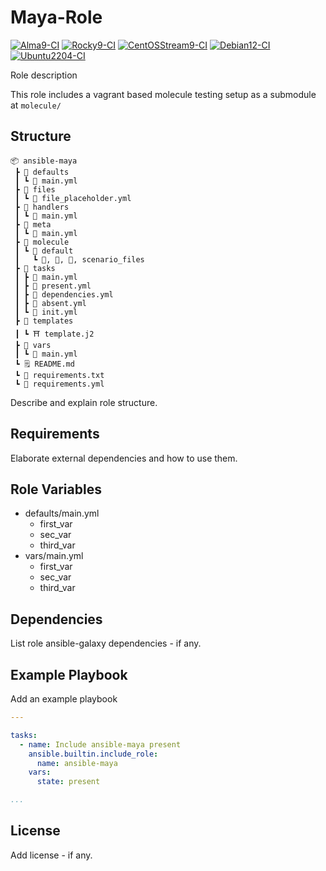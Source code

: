 # Maya-Role

[![Alma9-CI](https://github.com/philnewm/ansible-maya/actions/workflows/alma9-ci-caller.yml/badge.svg)](https://github.com/philnewm/ansible-maya/actions/workflows/alma9-ci-caller.yml)  [![Rocky9-CI](https://github.com/philnewm/ansible-maya/actions/workflows/rocky9-ci-caller.yml/badge.svg)](https://github.com/philnewm/ansible-maya/actions/workflows/rocky9-ci-caller.yml)  [![CentOSStream9-CI](https://github.com/philnewm/ansible-maya/actions/workflows/centosstream9-ci-caller.yml/badge.svg)](https://github.com/philnewm/ansible-maya/actions/workflows/centosstream9-ci-caller.yml)  [![Debian12-CI](https://github.com/philnewm/ansible-maya/actions/workflows/debian12-ci-caller.yml/badge.svg)](https://github.com/philnewm/ansible-maya/actions/workflows/debian12-ci-caller.yml)  [![Ubuntu2204-CI](https://github.com/philnewm/ansible-maya/actions/workflows/ubuntu2204-ci-caller.yml/badge.svg)](https://github.com/philnewm/ansible-maya/actions/workflows/ubuntu2204-ci-caller.yml)

Role description

This role includes a vagrant based molecule testing setup as a submodule at `molecule/`

## Structure

```code
📦 ansible-maya
 ┣ 📂 defaults
 ┃ ┗ 📜 main.yml
 ┣ 📂 files
 ┃ ┗ 📜 file_placeholder.yml
 ┣ 📂 handlers
 ┃ ┗ 📜 main.yml
 ┣ 📂 meta
 ┃ ┗ 📜 main.yml
 ┣ 📂 molecule
 ┃ ┗ 📂 default
 ┃   ┗ 📜, 📜, 📜, scenario_files
 ┣ 📂 tasks
 ┃ ┣ 📜 main.yml
 ┃ ┣ 📜 present.yml
 ┃ ┣ 📜 dependencies.yml
 ┃ ┣ 📜 absent.yml
 ┃ ┗ 📜 init.yml
 ┣ 📂 templates
 ┃ ┗ ⛩️ template.j2
 ┣ 📂 vars
 ┃ ┗ 📜 main.yml
 ┗ 🗒️ README.md
 ┗ 📓 requirements.txt
 ┗ 📓 requirements.yml

```

Describe and explain role structure.

## Requirements

Elaborate external dependencies and how to use them.

## Role Variables

* defaults/main.yml
  * first_var
  * sec_var
  * third_var
* vars/main.yml
  * first_var
  * sec_var
  * third_var

## Dependencies

List role ansible-galaxy dependencies - if any.

## Example Playbook

Add an example playbook

```yaml
---

tasks:
  - name: Include ansible-maya present
    ansible.builtin.include_role:
      name: ansible-maya
    vars:
      state: present

...
```

## License

Add license - if any.
